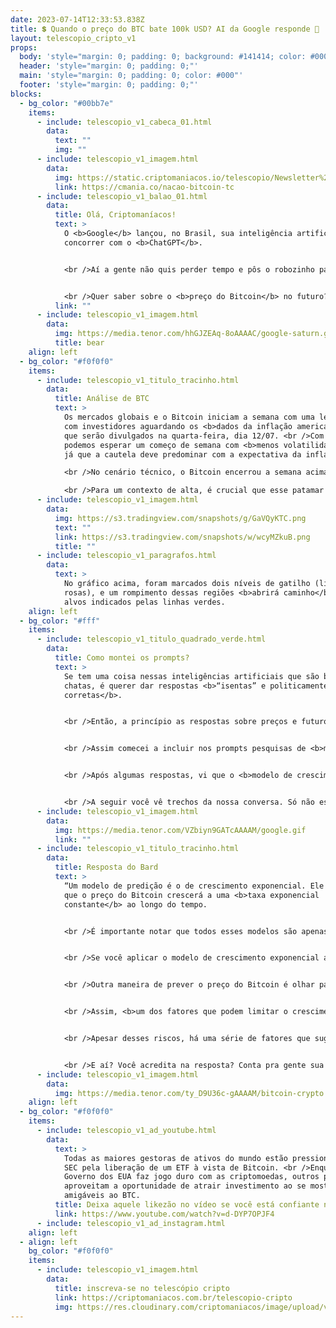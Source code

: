 ```yaml
---
date: 2023-07-14T12:33:53.838Z
title: 💲 Quando o preço do BTC bate 100k USD? AI da Google responde 🤖
layout: telescopio_cripto_v1
props:
  body: 'style="margin: 0; padding: 0; background: #141414; color: #000"'
  header: 'style="margin: 0; padding: 0;"'
  main: 'style="margin: 0; padding: 0; color: #000"'
  footer: 'style="margin: 0; padding: 0;"'
blocks:
  - bg_color: "#00bb7e"
    items:
      - include: telescopio_v1_cabeca_01.html
        data:
          text: ""
          img: ""
      - include: telescopio_v1_imagem.html
        data:
          img: https://static.criptomaniacos.io/telescopio/Newsletter%20-%20Copia%202.png
          link: https://cmania.co/nacao-bitcoin-tc
      - include: telescopio_v1_balao_01.html
        data:
          title: Olá, Criptomaníacos!
          text: >
            O <b>Google</b> lançou, no Brasil, sua inteligência artificial para
            concorrer com o <b>ChatGPT</b>.


            <br />Aí a gente não quis perder tempo e pôs o robozinho para responder perguntas polêmicas pra gente.


            <br />Quer saber sobre o <b>preço do Bitcoin</b> no futuro? Confira na edição de hoje a resposta do <b>Bard, a AI da Google</b>!
          link: ""
      - include: telescopio_v1_imagem.html
        data:
          img: https://media.tenor.com/hhGJZEAq-8oAAAAC/google-saturn.gif
          title: bear
    align: left
  - bg_color: "#f0f0f0"
    items:
      - include: telescopio_v1_titulo_tracinho.html
        data:
          title: Análise de BTC
          text: >
            Os mercados globais e o Bitcoin iniciam a semana com uma leve baixa,
            com investidores aguardando os <b>dados da inflação americana</b>
            que serão divulgados na quarta-feira, dia 12/07. <br />Com isso,
            podemos esperar um começo de semana com <b>menos volatilidade</b>,
            já que a cautela deve predominar com a expectativa da inflação.

            <br />No cenário técnico, o Bitcoin encerrou a semana acima do suporte em <b>$30.000</b> e está lutando para se manter acima desse nível, especialmente em relação ao suporte chave de curto prazo, localizado em <b>$29.700</b>, que é importante para a consolidação atual.

            <br />Para um contexto de alta, é crucial que esse patamar seja mantido para que ocorra um movimento de continuação acima dos <b>$32.000</b>.
      - include: telescopio_v1_imagem.html
        data:
          img: https://s3.tradingview.com/snapshots/g/GaVQyKTC.png
          text: ""
          link: https://s3.tradingview.com/snapshots/w/wcyMZkuB.png
          title: ""
      - include: telescopio_v1_paragrafos.html
        data:
          text: >
            No gráfico acima, foram marcados dois níveis de gatilho (linhas
            rosas), e um rompimento dessas regiões <b>abrirá caminho</b> para os
            alvos indicados pelas linhas verdes.
    align: left
  - bg_color: "#fff"
    items:
      - include: telescopio_v1_titulo_quadrado_verde.html
        data:
          title: Como montei os prompts?
          text: >
            Se tem uma coisa nessas inteligências artificiais que são bemmm
            chatas, é querer dar respostas <b>“isentas” e politicamente
            corretas</b>.


            <br />Então, a princípio as respostas sobre preços e futuro do Bitcoin estavam <b>vazias e sem nada interessante</b>.


            <br />Assim comecei a incluir nos prompts pesquisas de <b>modelos estatísticos</b> para predição de preço e deixei os pedidos baseados em <b>modelos matemáticos</b>.


            <br />Após algumas respostas, vi que o <b>modelo de crescimento exponencial</b> era o mais citado pelo Bard e então dei um “ultimato” para ele: queria saber, baseado neste modelo de predição, quando o preço do Bitcoin alcançaria <b>100 mil doletinhas</b>.


            <br />A seguir você vê trechos da nossa conversa. Só não espalha as minhas DM com o   Google por aí, viu?
      - include: telescopio_v1_imagem.html
        data:
          img: https://media.tenor.com/VZbiyn9GATcAAAAM/google.gif
          link: ""
      - include: telescopio_v1_titulo_tracinho.html
        data:
          title: Resposta do Bard
          text: >
            “Um modelo de predição é o de crescimento exponencial. Ele assume
            que o preço do Bitcoin crescerá a uma <b>taxa exponencial
            constante</b> ao longo do tempo.


            <br />É importante notar que todos esses modelos são apenas simulações, e <b>não há garantia</b> de que o preço do Bitcoin chegará a US$ 100.000. No entanto, esses modelos fornecem uma maneira de <b>estimar</b> quando o preço do Bitcoin pode chegar a esse nível.


            <br />Se você aplicar o modelo de crescimento exponencial ao preço do Bitcoin com base em dados históricos, ele prevê que o preço do Bitcoin atingirá US$ 100.000 em algum momento <b>entre 2024 e 2025</b>. 


            <br />Outra maneira de prever o preço do Bitcoin é olhar para os fatores que podem afetar o preço do Bitcoin. Esses fatores incluem a regulamentação, a adoção e a escassez do Bitcoin.


            <br />Assim, <b>um dos fatores que podem limitar o crescimento do Bitcoin é a regulamentação</b>. Alguns governos estão considerando regulamentar o Bitcoin, o que pode tornar mais difícil ou caro para os investidores comprar e vender o ativo.


            <br />Apesar desses riscos, há uma série de fatores que sugerem que o Bitcoin continua a crescer no futuro. A <b>escassez, a crescente adoção e a popularidade</b> entre os investidores institucionais são fatores que podem impulsionar o preço do Bitcoin no futuro.”


            <br />E aí? Você acredita na resposta? Conta pra gente sua opinião nos nossos grupos e redes sociais!
      - include: telescopio_v1_imagem.html
        data:
          img: https://media.tenor.com/ty_D9U36c-gAAAAM/bitcoin-crypto.gif
    align: left
  - bg_color: "#f0f0f0"
    items:
      - include: telescopio_v1_ad_youtube.html
        data:
          text: >
            Todas as maiores gestoras de ativos do mundo estão pressionando a
            SEC pela liberação de um ETF à vista de Bitcoin. <br />Enquanto o
            Governo dos EUA faz jogo duro com as criptomoedas, outros países
            aproveitam a oportunidade de atrair investimento ao se mostrarem
            amigáveis ao BTC. 
          title: Deixa aquele likezão no vídeo se você está confiante no BTC!
          link: https://www.youtube.com/watch?v=d-DYP7OPJF4
      - include: telescopio_v1_ad_instagram.html
    align: left
  - align: left
    bg_color: "#f0f0f0"
    items:
      - include: telescopio_v1_imagem.html
        data:
          title: inscreva-se no telescópio cripto
          link: https://criptomaniacos.com.br/telescopio-cripto
          img: https://res.cloudinary.com/criptomaniacos/image/upload/v1662133224/telescopio/inscreva-se-telescopio.png
---
```


